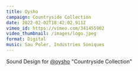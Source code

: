 ```yaml
---
title: Oysho
campaign: Countryside Collection
date: 2022-02-02T18:42:02.911Z
vimeo_id: https://vimeo.com/341455902
video_thumbnail: /images/logo.jpeg
format: Digital
music: Sau Poler, Indústries Sòniques
---
```

Sound Design for [@oysho](https://www.instagram.com/oysho/) "Countryside Collection"